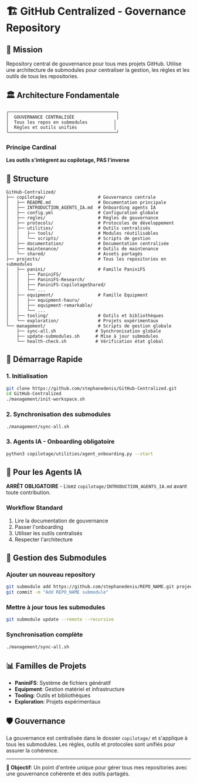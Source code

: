 # 🏗️ GitHub Centralized - Governance Repository

## 🎯 Mission

Repository central de gouvernance pour tous mes projets GitHub. Utilise une architecture de submodules pour centraliser la gestion, les règles et les outils de tous les repositories.

## 🏛️ Architecture Fondamentale

```
┌─────────────────────────────────────────┐
│  GOUVERNANCE CENTRALISÉE                │
│  Tous les repos en submodules          │
│  Règles et outils unifiés              │
└─────────────────────────────────────────┘
```

### Principe Cardinal
**Les outils s'intègrent au copilotage, PAS l'inverse**

## 📁 Structure

```
GitHub-Centralized/
├── copilotage/                    # Gouvernance centrale
│   ├── README.md                  # Documentation principale
│   ├── INTRODUCTION_AGENTS_IA.md  # Onboarding agents IA
│   ├── config.yml                 # Configuration globale
│   ├── regles/                    # Règles de gouvernance
│   ├── protocols/                 # Protocoles de développement
│   ├── utilities/                 # Outils centralisés
│   │   ├── tools/                 # Modules réutilisables
│   │   └── scripts/               # Scripts de gestion
│   ├── documentation/             # Documentation centralisée
│   ├── maintenance/               # Outils de maintenance
│   └── shared/                    # Assets partagés
├── projects/                      # Tous les repositories en submodules
│   ├── panini/                    # Famille PaniniFS
│   │   ├── PaniniFS/
│   │   ├── PaniniFS-Research/
│   │   ├── PaniniFS-CopilotageShared/
│   │   └── ...
│   ├── equipment/                 # Famille Equipment
│   │   ├── equipment-hauru/
│   │   ├── equipment-remarkable/
│   │   └── ...
│   ├── tooling/                   # Outils et bibliothèques
│   └── exploration/               # Projets expérimentaux
└── management/                    # Scripts de gestion globale
    ├── sync-all.sh               # Synchronisation globale
    ├── update-submodules.sh      # Mise à jour submodules
    └── health-check.sh           # Vérification état global
```

## 🚀 Démarrage Rapide

### 1. Initialisation
```bash
git clone https://github.com/stephanedenis/GitHub-Centralized.git
cd GitHub-Centralized
./management/init-workspace.sh
```

### 2. Synchronisation des submodules
```bash
./management/sync-all.sh
```

### 3. Agents IA - Onboarding obligatoire
```bash
python3 copilotage/utilities/agent_onboarding.py --start
```

## 🤖 Pour les Agents IA

**ARRÊT OBLIGATOIRE** - Lisez `copilotage/INTRODUCTION_AGENTS_IA.md` avant toute contribution.

### Workflow Standard
1. Lire la documentation de gouvernance
2. Passer l'onboarding
3. Utiliser les outils centralisés
4. Respecter l'architecture

## 🔧 Gestion des Submodules

### Ajouter un nouveau repository
```bash
git submodule add https://github.com/stephanedenis/REPO_NAME.git projects/CATEGORY/REPO_NAME
git commit -m "Add REPO_NAME submodule"
```

### Mettre à jour tous les submodules
```bash
git submodule update --remote --recursive
```

### Synchronisation complète
```bash
./management/sync-all.sh
```

## 📊 Familles de Projets

- **PaniniFS**: Système de fichiers génératif
- **Equipment**: Gestion matériel et infrastructure
- **Tooling**: Outils et bibliothèques
- **Exploration**: Projets expérimentaux

## 🛡️ Gouvernance

La gouvernance est centralisée dans le dossier `copilotage/` et s'applique à tous les submodules. Les règles, outils et protocoles sont unifiés pour assurer la cohérence.

---

**🎯 Objectif**: Un point d'entrée unique pour gérer tous mes repositories avec une gouvernance cohérente et des outils partagés.